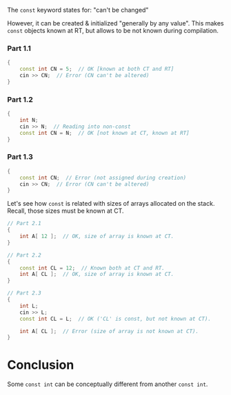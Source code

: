 
The `const` keyword states for: "can't be changed"

However, it can be created & initialized "generally by any value".
This makes `const` objects known at RT, but allows to be not known during compilation.
### Part 1.1

```cpp
{
	const int CN = 5;  // OK [known at both CT and RT]
	cin >> CN;  // Error (CN can't be altered)
}
```
### Part 1.2

```cpp
{
	int N;
	cin >> N;  // Reading into non-const
	const int CN = N;  // OK [not known at CT, known at RT]
}
```
### Part 1.3
```cpp
{
	const int CN;  // Error (not assigned during creation)
	cin >> CN;  // Error (CN can't be altered)
}
```

Let's see how `const` is related with sizes of arrays allocated on the stack.
Recall, those sizes must be known at CT.

```cpp
// Part 2.1
{
	int A[ 12 ];  // OK, size of array is known at CT.
}

// Part 2.2
{
	const int CL = 12;  // Known both at CT and RT.
	int A[ CL ];  // OK, size of array is known at CT.
}

// Part 2.3
{
	int L;
	cin >> L;
	const int CL = L;  // OK ('CL' is const, but not known at CT).

	int A[ CL ];  // Error (size of array is not known at CT).
}
```

# Conclusion
Some `const int` can be conceptually different from another `const int`.